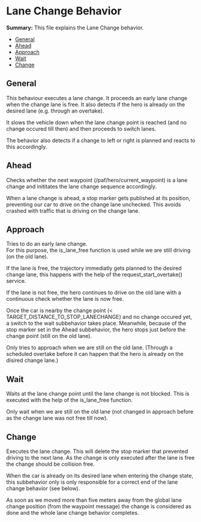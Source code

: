 # Lane Change Behavior

**Summary:** This file explains the Lane Change behavior.

- [General](#general)
- [Ahead](#ahead)
- [Approach](#approach)
- [Wait](#wait)
- [Change](#change)

## General

This behaviour executes a lane change. It proceeds an early lane change when the change lane is free. It also detects if the hero is already on the desired lane (e.g. through an overtake).

It slows the vehicle down when the lane change point is reached (and no change occured till then) and then proceeds to switch lanes.

The behavior also detects if a change to left or right is planned and reacts to this accordingly.

## Ahead

Checks whether the next waypoint (/paf/hero/current_waypoint) is a lane change and inititates the lane change sequence accordingly.

When a lane change is ahead, a stop marker gets published at its position, preventing our car to drive on the change lane unchecked. This avoids crashed with traffic that is driving on the change lane.

## Approach

Tries to do an early lane change. \
For this purpose, the is_lane_free function is used while we are still driving (on the old lane).

If the lane is free, the trajectory immediatly gets planned to the desired change lane, this happens with the help of the request_start_overtake() service.

If the lane is not free, the hero continues to drive on the old lane with a continuous check whether the lane is now free.

Once the car is nearby the change point (< TARGET_DISTANCE_TO_STOP_LANECHANGE) and no change occured yet, a switch to the wait subbehavior takes place. Meanwhile, because of the stop marker set in the Ahead subbehavior, the hero stops just before the change point (still on the old lane).

Only tries to approach when we are still on the old lane. (Through a
scheduled overtake before it can happen that the hero is already on the disired change lane.)

## Wait

Waits at the lane change point until the lane change is not blocked. This is executed with the
help of the is_lane_free function.

Only wait when we are still on the old lane (not changed in approach before as the change lane was not free till now).

## Change

Executes the lane change. This will delete the stop marker that prevented driving to the next lane. As the change is only executed after the lane is free the change should be collision free.

When the car is already on its desired lane when entering the change state, this subbehavior only is only responsible for a correct end of the lane change behavior (see below).

As soon as we moved more than five meters away from the global lane change position (from the waypoint message) the change is considered as done and the whole lane change behavior completes.
